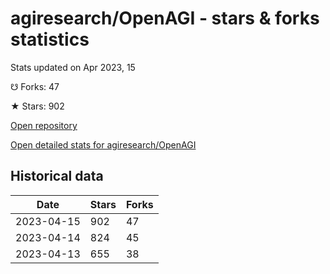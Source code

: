 # agiresearch/OpenAGI - stars & forks statistics

Stats updated on Apr 2023, 15

☋ Forks: 47

★ Stars: 902

[Open repository](https://github.com/agiresearch/OpenAGI)

[Open detailed stats for agiresearch/OpenAGI](https://reviewgithub.com/rep/agiresearch/OpenAGI)

## Historical data
| Date | Stars | Forks |
|------|-------|-------|
| 2023-04-15 | 902 | 47 | 
| 2023-04-14 | 824 | 45 | 
| 2023-04-13 | 655 | 38 | 


